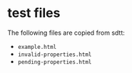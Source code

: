 # test files

The following files are copied from sdtt:

* `example.html`
* `invalid-properties.html`
* `pending-properties.html`
